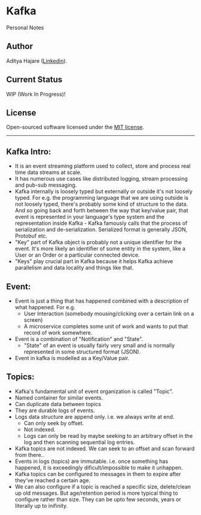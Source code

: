 # Kafka
Personal Notes

## Author
Aditya Hajare ([Linkedin](https://in.linkedin.com/in/aditya-hajare)).

## Current Status
WIP (Work In Progress)!

## License
Open-sourced software licensed under the [MIT license](http://opensource.org/licenses/MIT).

-----------

## Kafka Intro:
- It is an event streaming platform used to collect, store and process real time data streams at scale.
- It has numerous use cases like distributed logging, stream processing and pub-sub messaging.
- Kafka internally is loosely typed but externally or outside it's not loosely typed. For e.g. the programming language that we are using outside is not loosely typed, there's probably some kind of structure to the data. And so going back and forth between the way that key/value pair, that event is represented in your language's type system and the representation inside Kafka - Kafka famously calls that the process of serialization and de-serialization. Serialized format is generally JSON, Protobuf etc.
- "Key" part of Kafka object is probably not a unique identifier for the event. It's more likely an identifier of some entity in the system, like a User or an Order or a particular connected device.
- "Keys" play crucial part in Kafka because it helps Kafka achieve parallelism and data locality and things like that.

## Event:
- Event is just a thing that has happened combined with a description of what happened. For e.g.
    * User Interaction (somebody mousing/clicking over a certain link on a screen)
    * A microservice completes some unit of work and wants to put that record of work somewhere.
- Event is a combination of "Notification" and "State".
    * "State" of an event is usually fairly very small and is normally represented in some structured format (JSON).
- Event in kafka is modelled as a Key/Value pair.

## Topics:
- Kafka's fundamental unit of event organization is called "Topic".
- Named container for similar events.
- Can duplicate data between topics
- They are durable logs of events.
- Logs data structure are append only. i.e. we always write at end.
    * Can only seek by offset.
    * Not indexed.
    * Logs can only be read by maybe seeking to an arbitrary offset in the log and then scanning sequential log entries.
- Kafka topics are not indexed. We can seek to an offset and scan forward from there..
- Events in logs (topics) are immutable. i.e. once something has happened, it is exceedingly dificult/impossible to make it unhappen.
- Kafka topics can be configured to messages in them to expire after they've reached a certain age.
- We can also configure if a topic is reached a specific size, delete/clean up old messages. But age/retention period is more typical thing to configure rather than size. They can be upto few seconds, years or literally up to inifinity.